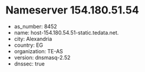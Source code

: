 # Nameserver 154.180.51.54

* as_number: 8452
* name: host-154.180.54.51-static.tedata.net.
* city: Alexandria
* country: EG
* organization: TE-AS
* version: dnsmasq-2.52
* dnssec: true
